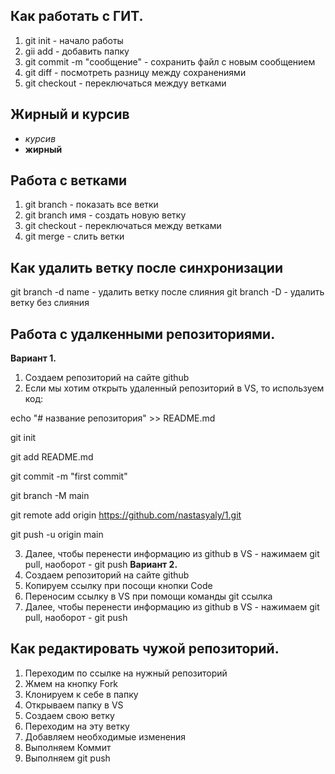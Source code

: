 ## Как работать с ГИТ.
1. git init - начало работы 
2. gii add - добавить папку 
3. git commit -m "сообщение" - сохранить файл с новым сообщением
4. git diff - посмотреть разницу между сохранениями
5. git checkout - переключаться междуу ветками
## Жирный и курсив
* *курсив*
* **жирный**
## Работа с ветками
1. git branch - показать все ветки
2. git branch имя - создать новую ветку
3. git checkout - переключаться между ветками 
4. git merge - слить ветки

## Как удалить ветку после синхронизации
git  branch -d name - удалить ветку после слияния
git branch -D  - удалить ветку без слияния
## Работа с удалкенными репозиториями.
**Вариант 1.**
1. Создаем репозиторий на сайте github
2. Если мы хотим открыть удаленный репозиторий в VS, то используем код: 

echo "# название репозитория" >> README.md

git init

git add README.md

git commit -m "first commit"

git branch -M main

git remote add origin https://github.com/nastasyaly/1.git

git push -u origin main

3. Далее, чтобы перенести информацию из github в VS - нажимаем git pull, наоборот - git push
**Вариант 2.**
1. Создаем репозиторий на сайте github
2. Копируем ссылку при посощи кнопки Code 
3. Переносим ссылку в VS при помощи команды git ссылка
4. Далее, чтобы перенести информацию из github в VS - нажимаем git pull, наоборот - git push
## Как редактировать чужой репозиторий.
1. Переходим по ссылке на нужный репозиторий
2. Жмем на кнопку Fork 
3. Клонируем к себе в папку
4. Открываем папку в VS
5. Создаем свою ветку
6. Переходим на эту ветку
7. Добавляем необходимые изменения
8. Выполняем Коммит
9. Выполняем git push 



